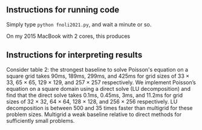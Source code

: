 ## Instructions for running code

Simply type `python fnoli2021.py`, and wait a minute or so.

On my 2015 MacBook with 2 cores, this produces



## Instructions for interpreting results

Consider table 2: the strongest baseline to solve Poisson's equation on a square grid takes 90ms, 189ms, 299ms, and 425ms for grid sizes of 33 × 33, 65 × 65, 129 × 129, and 257 × 257 respectively. We implement Poisson’s equation on a square domain using a direct solve (LU decomposition) and find that the direct solve takes 0.1ms, 0.45ms, 3ms, and 11.2ms for grid sizes of 32 × 32, 64 × 64, 128 × 128, and 256 × 256 respectively. LU decomposition is between 500 and 35 times faster than multigrid for these problem sizes. Multigrid a weak baseline relative to direct methods for sufficiently small problems.
